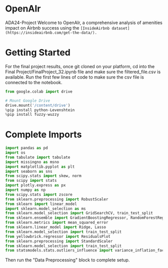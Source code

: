 # OpenAIr
ADA24-Project
Welcome to OpenAIr, a comprehensive analysis of amenities impact on Airbnb success using the `[InsideAirbnb dataset](https://insideairbnb.com/get-the-data/).`

# Getting Started
For the final project results, once git cloned on your platform, cd into the Final Project/FinalProject_32.ipynb file and make sure the filtered_file.csv is available. 
Run the first few lines of code to make sure the csv file is connected to the notebook.

```python
from google.colab import drive

# Mount Google Drive
drive.mount('/content/drive')
%pip install python-Levenshtein
%pip install fuzzy-wuzzy
```
# Complete Imports
```python
import pandas as pd
import os
from tabulate import tabulate
import missingno as msno
import matplotlib.pyplot as plt
import seaborn as sns
from scipy.stats import skew, norm
from scipy import stats
import plotly.express as px
import numpy as np
from scipy.stats import zscore
from sklearn.preprocessing import RobustScaler
from sklearn import linear_model
import sklearn.model_selection as ms
from sklearn.model_selection import GridSearchCV, train_test_split
from sklearn.ensemble import GradientBoostingRegressor, RandomForestRegressor
from sklearn.metrics import mean_squared_error
from sklearn.linear_model import Ridge, Lasso
from sklearn.model_selection import train_test_split
from yellowbrick.regressor import ResidualsPlot
from sklearn.preprocessing import StandardScaler
from sklearn.model_selection import train_test_split
from statsmodels.stats.outliers_influence import variance_inflation_factor
```
Then run the "Data Preprocessing" block to complete setup.
